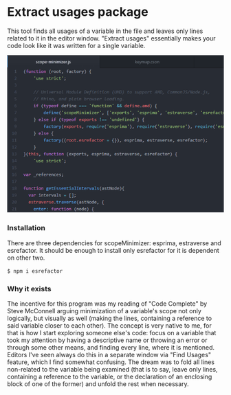 # Extract usages package

This tool finds all usages of a variable in the file and leaves only lines related to it in the editor window. "Extract usages" essentially makes your code look like it was written for a single variable.

![Extract usages](https://raw.githubusercontent.com/Jaodi/extract-usages/master/img/Animation.gif)

### Installation

There are three dependencies for scopeMinimizer: esprima, estraverse and esrefactor. It should be enough to install only esrefactor for it is dependent on other two.

```sh
$ npm i esrefactor
```

### Why it exists

The incentive for this program was my reading of "Code Complete" by Steve McConnell arguing minimization of a variable's scope not only logically, but visually as well (making the lines, containing a reference to said variable closer to each other). The concept is very native to me, for that is how I start exploring someone else's code: focus on a variable that took my attention by having a descriptive name or throwing an error or through some other means, and finding every line, where it is mentioned.
Editors I've seen always do this in a separate window via "Find Usages" feature, which I find somewhat confusing. The dream was to fold all lines non-related to the variable being examined (that is to say, leave only lines, containing a reference to the variable, or the declaration of an enclosing block of one of the former) and unfold the rest when necessary.
